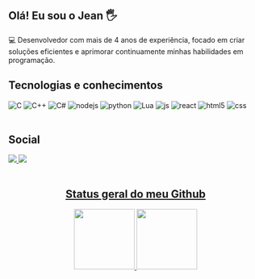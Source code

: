 ## Olá! Eu sou o Jean 🖐️
💻 Desenvolvedor com mais de 4 anos de experiência, focado em criar soluções eficientes e aprimorar continuamente minhas habilidades em programação.

## Tecnologias e conhecimentos

<div style="display: inline_block">
  <img align="center" alt="C" src="https://img.shields.io/badge/c-%2300599C.svg?style=for-the-badge&logo=c&logoColor=white" />
  <img align="center" alt="C++" src="https://img.shields.io/badge/c++-%2300599C.svg?style=for-the-badge&logo=c%2B%2B&logoColor=white" />
  <img align="center" alt="C#" src="https://img.shields.io/badge/c%23-%23239120.svg?style=for-the-badge&logo=csharp&logoColor=white" />
  <img align="center" alt="nodejs" src="https://img.shields.io/badge/Node.js-43853D?style=for-the-badge&logo=node.js&logoColor=white" />
  <img align="center" alt="python" src="https://img.shields.io/badge/python-3670A0?style=for-the-badge&logo=python&logoColor=ffdd54" />
  <img align="center" alt="Lua" src="https://img.shields.io/badge/lua-%232C2D72.svg?style=for-the-badge&logo=lua&logoColor=white" />
  <img align="center" alt="js" src="https://img.shields.io/badge/JavaScript-F7DF1E?style=for-the-badge&logo=javascript&logoColor=black" />
  <img align="center" alt="react" src="https://img.shields.io/badge/React-20232A?style=for-the-badge&logo=react&logoColor=61DAFB" />
  
  <img align="center" alt="html5" src="https://img.shields.io/badge/HTML5-E34F26?style=for-the-badge&logo=html5&logoColor=white" />
  <img align="center" alt="css" src="https://img.shields.io/badge/CSS3-1572B6?style=for-the-badge&logo=css3&logoColor=white" />
</div><br/>

## Social

<div style="display: inline_block">
  <a align="center" href="mailto:jeanmaciera98@gmail.com" target="_blank"><img src="https://img.shields.io/badge/Gmail-D14836?logo=gmail&logoColor=white" />
  <a align="center" href="https://www.linkedin.com/in/jean-mm/" target="_blank"><img src="https://custom-icon-badges.demolab.com/badge/LinkedIn-0A66C2?logo=linkedin-white&logoColor=fff" />
</div><br/>

## Status geral do meu Github

<div align="center">
  <a href="https://github.com/JeanHFN">
  <img height="120em" src="https://github-readme-stats.vercel.app/api?username=Jean-mm&show_icons=true&theme=dark&include_all_commits=true&count_private=true"/>
  <img height="120em" src="https://github-readme-stats.vercel.app/api/top-langs/?username=Jean-mm&layout=compact&langs_count=7&theme=dark"/>
</div>
